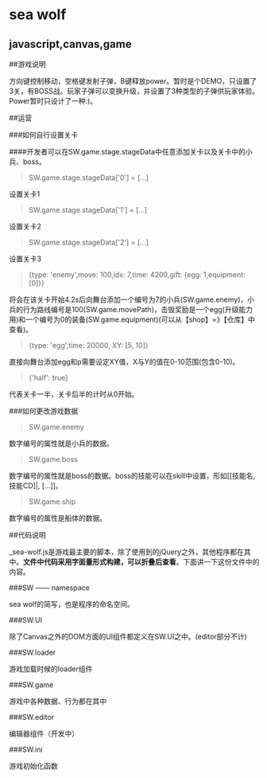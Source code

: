 sea wolf
========

javascript,canvas,game
----------------------

##游戏说明

方向键控制移动，空格键发射子弹，B键释放power。暂时是个DEMO，只设置了3关，有BOSS战。玩家子弹可以变换升级，并设置了3种类型的子弹供玩家体验。Power暂时只设计了一种\:\)。

##运营

###如何自行设置关卡

####开发者可以在SW\.game\.stage\.stageData中任意添加关卡以及关卡中的小兵、boss。

>SW.game.stage.stageData['0'] = [...]

设置关卡1

>SW.game.stage.stageData['1'] = [...]

设置关卡2

>SW.game.stage.stageData['2'] = [...]

设置关卡3

>{type: 'enemy',move: 100,idx: 7,time: 4200,gift: {egg: 1,equipment: [0]}}

将会在该关卡开始4\.2s后向舞台添加一个编号为7的小兵(SW.game.enemy)，小兵的行为路线编号是100(SW.game.movePath)，击毁奖励是一个egg(升级能力用)和一个编号为0的装备(SW.game.equipment)(可以从【shop】=》【仓库】中查看)。

>{type: 'egg',time: 20000, XY: [5, 10]}

直接向舞台添加egg和p需要设定XY值，X与Y的值在0-10范围(包含0-10)。

>{'half': true}

代表关卡一半，关卡后半的计时从0开始。

###如何更改游戏数据

>SW.game.enemy

数字编号的属性就是小兵的数据。

>SW.game.boss

数字编号的属性就是boss的数据。boss的技能可以在skill中设置，形如[[技能名, 技能CD]|, [...]]。

>SW.game.ship

数字编号的属性是船体的数据。


##代码说明

\_sea\-wolf\.js是游戏最主要的脚本，除了使用到的jQuery之外，其他程序都在其中。**文件中代码采用字面量形式构建，可以折叠后查看**。下面讲一下这份文件中的内容。

###SW —— namespace

sea wolf的简写，也是程序的命名空间。

###SW\.UI

除了Canvas之外的DOM方面的UI组件都定义在SW\.UI之中。(editor部分不计)

###SW\.loader

游戏加载时候的loader组件

###SW\.game

游戏中各种数据、行为都在其中

###SW\.editor

编辑器组件（开发中）

###SW\.ini

游戏初始化函数

